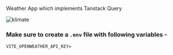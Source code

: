 Weather App which implements Tanstack Query

![klimate]()

### Make sure to create a `.env` file with following variables -

```
VITE_OPENWEATHER_API_KEY=
```
